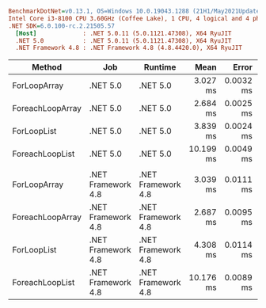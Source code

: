 ``` ini

BenchmarkDotNet=v0.13.1, OS=Windows 10.0.19043.1288 (21H1/May2021Update)
Intel Core i3-8100 CPU 3.60GHz (Coffee Lake), 1 CPU, 4 logical and 4 physical cores
.NET SDK=6.0.100-rc.2.21505.57
  [Host]             : .NET 5.0.11 (5.0.1121.47308), X64 RyuJIT
  .NET 5.0           : .NET 5.0.11 (5.0.1121.47308), X64 RyuJIT
  .NET Framework 4.8 : .NET Framework 4.8 (4.8.4420.0), X64 RyuJIT


```
|           Method |                Job |            Runtime |      Mean |     Error |    StdDev | Ratio | Allocated |
|----------------- |------------------- |------------------- |----------:|----------:|----------:|------:|----------:|
|     ForLoopArray |           .NET 5.0 |           .NET 5.0 |  3.027 ms | 0.0032 ms | 0.0027 ms |  1.00 |         - |
| ForeachLoopArray |           .NET 5.0 |           .NET 5.0 |  2.684 ms | 0.0025 ms | 0.0021 ms |  0.89 |         - |
|      ForLoopList |           .NET 5.0 |           .NET 5.0 |  3.839 ms | 0.0024 ms | 0.0022 ms |  1.27 |         - |
|  ForeachLoopList |           .NET 5.0 |           .NET 5.0 | 10.199 ms | 0.0049 ms | 0.0039 ms |  3.37 |         - |
|                  |                    |                    |           |           |           |       |           |
|     ForLoopArray | .NET Framework 4.8 | .NET Framework 4.8 |  3.039 ms | 0.0111 ms | 0.0104 ms |  1.00 |         - |
| ForeachLoopArray | .NET Framework 4.8 | .NET Framework 4.8 |  2.687 ms | 0.0095 ms | 0.0075 ms |  0.88 |         - |
|      ForLoopList | .NET Framework 4.8 | .NET Framework 4.8 |  4.308 ms | 0.0114 ms | 0.0101 ms |  1.42 |         - |
|  ForeachLoopList | .NET Framework 4.8 | .NET Framework 4.8 | 10.176 ms | 0.0089 ms | 0.0083 ms |  3.35 |         - |
